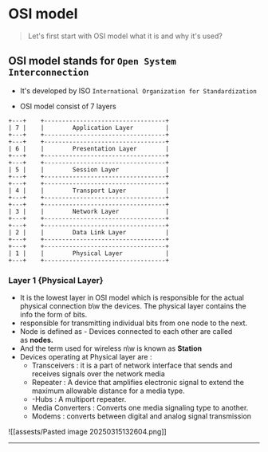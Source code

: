 
# OSI model

> Let's first start with OSI model what it is and why it's used?

## OSI model stands for `Open System Interconnection`

- It's developed by ISO `International Organization for Standardization`

- OSI model consist of 7 layers 
```
+---+    +----------------------------------+
| 7 |    |        Application Layer         |
+---+    +----------------------------------+
+---+    +----------------------------------+
| 6 |    |        Presentation Layer        |
+---+    +----------------------------------+
+---+    +----------------------------------+
| 5 |    |        Session Layer             |
+---+    +----------------------------------+
+---+    +----------------------------------+
| 4 |    |        Transport Layer           |
+---+    +----------------------------------+
+---+    +----------------------------------+
| 3 |    |        Network Layer             |
+---+    +----------------------------------+
+---+    +----------------------------------+
| 2 |    |        Data Link Layer           |
+---+    +----------------------------------+
+---+    +----------------------------------+
| 1 |    |        Physical Layer            |
+---+    +----------------------------------+

```

### Layer 1 {Physical Layer}

- It is the lowest layer in OSI model which is responsible for the actual physical connection b\w the devices. The physical layer contains the info the form of bits.
- responsible for transmitting individual bits from one node to the next. 
- Node is defined as - Devices connected to each other are called as **nodes.**
- And the term used for wireless n\w is known as **Station**
- Devices operating at Physical layer are :
	*  Transceivers : it is a part of network interface that sends and receives signals over the network media
	* Repeater : A device that amplifies electronic signal to extend the maximum allowable distance for a media type.
	* -Hubs : A multiport repeater.
	*  Media Converters : Converts one media signaling type to another.
	- Modems : converts between digital and analog signal transmission


![[assests/Pasted image 20250315132604.png]]

----------------------------------------

